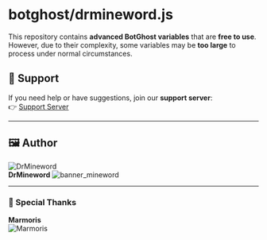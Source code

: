 # botghost/drmineword.js

This repository contains **advanced BotGhost variables** that are **free to use**. However, due to their complexity, some variables may be **too large** to process under normal circumstances.

## 🔗 Support
If you need help or have suggestions, join our **support server**:  
👉 [Support Server](https://drmineword.github.io/botghost/support)

---

## 🖼️ Author  
![DrMineword](https://drmineword.github.io/botghost/repofiles/drmineword.png)  
**DrMineword**
![banner_mineword](https://poopoo-api.vercel.app/api/image?url=https%3A%2F%2Fdrmineword.github.io%2FArtefact-Boost-Active%2Fbot%2Fiframe%2Fsript%3Fuserid%3D987284796789116949)

---

### 🏅 Special Thanks  
**Marmoris**  
![Marmoris](https://drmineword.github.io/botghost/repofiles/marmoris.gif)  

